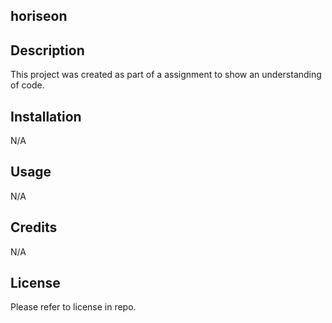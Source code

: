## horiseon

## Description

This project was created as part of a assignment to show an understanding of code.

## Installation

N/A

## Usage

N/A

## Credits

N/A

## License

Please refer to license in repo.
